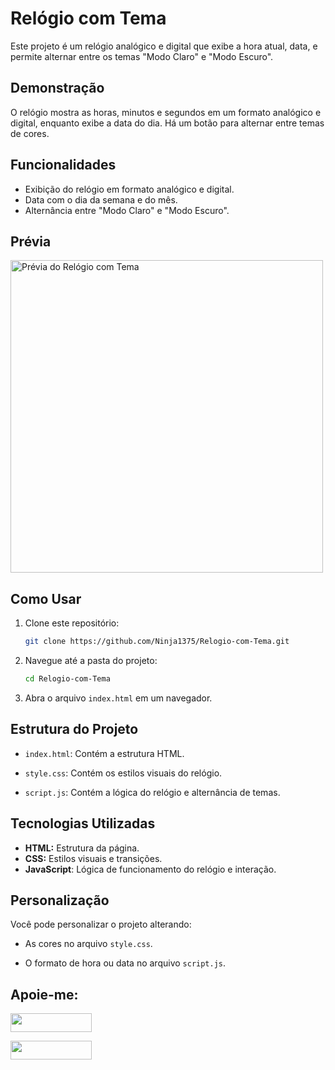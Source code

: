 # Relógio com Tema

Este projeto é um relógio analógico e digital que exibe a hora atual, data, e permite alternar entre os temas "Modo Claro" e "Modo Escuro".

## Demonstração
O relógio mostra as horas, minutos e segundos em um formato analógico e digital, enquanto exibe a data do dia. Há um botão para alternar entre temas de cores.

## Funcionalidades
- Exibição do relógio em formato analógico e digital.
- Data com o dia da semana e do mês.
- Alternância entre "Modo Claro" e "Modo Escuro".

## Prévia
<img src="preview.png" alt="Prévia do Relógio com Tema" width="500">

## Como Usar
1. Clone este repositório:
   ```bash
   git clone https://github.com/Ninja1375/Relogio-com-Tema.git
   ```

2. Navegue até a pasta do projeto:

   ```bash
   cd Relogio-com-Tema
   ```

3. Abra o arquivo `index.html` em um navegador.

## Estrutura do Projeto

- `index.html`: Contém a estrutura HTML.

- `style.css`: Contém os estilos visuais do relógio.

- `script.js`: Contém a lógica do relógio e alternância de temas.

## Tecnologias Utilizadas

- **HTML:** Estrutura da página.
- **CSS:** Estilos visuais e transições.
- **JavaScript**: Lógica de funcionamento do relógio e interação.

## Personalização

Você pode personalizar o projeto alterando:

- As cores no arquivo `style.css`.

- O formato de hora ou data no arquivo `script.js`.

## Apoie-me:

<a href="https://buymeacoffee.com/antonio13" target="_blank"><img loading="lazy" src="https://img.buymeacoffee.com/button-api/?text=Buy%20me%20a%20coffee&emoji=&slug=seu_nome_de_usuario&button_colour=FFDD00&font_colour=000000&font_family=Cookie&outline_colour=000000&coffee_colour=ffffff" width="130" height="30"></a>

<a href="https://www.paypal.com/donate/?hosted_button_id=DN574F28FYUNG" target="_blank"><img loading="lazy" src="https://upload.wikimedia.org/wikipedia/commons/b/b5/PayPal.svg" width="130" height="30"></a>
